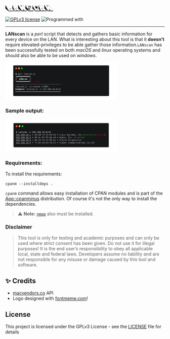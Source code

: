 <img src="images/logo.png" width="30%">

[![GPLv3 license](https://img.shields.io/badge/license-GPLv3-blue.svg?style=flat-square)](https://github.com/chrispetrou/LANscan/blob/master/LICENSE) ![Programmed with](https://img.shields.io/badge/Made%20with-Perl-blueviolet?style=flat-square)

* * *

**LANscan** is a _perl_ script that detects and gathers basic information for every device on the LAN. What is interesting about this tool is that it **doesn't** require elevated-privileges to be able gather those information.`LANscan` has been successfully tested on both _macOS_ and _linux_ operating systems and should also be able to be used on _windows_.

<img src="images/lanscan.png" width="70%">

### Sample output:

<img src="images/example.png" width="70%">

### Requirements:

To install the requirements:

```
cpanm --installdeps .
```

`cpanm` command allows easy installation of CPAN modules and is part of the [App::cpanminus](https://metacpan.org/pod/distribution/App-cpanminus/bin/cpanm) distribution. Of course it's not the only way to install the dependencies.

> ⚠️ **Note:** [`nmap`](https://nmap.org/) also must be installed.

### Disclaimer
> This tool is only for testing and academic purposes and can only be used where strict consent has been given. Do not use it for illegal purposes! It is the end user’s responsibility to obey all applicable local, state and federal laws. Developers assume no liability and are not responsible for any misuse or damage caused by this tool and software.

## :sparkles: Credits

*   [macvendors.co](https://macvendors.co/api) API
*   Logo designed with [fontmeme.com](https://fontmeme.com/graffiti-fonts/)!

## License

This project is licensed under the GPLv3 License - see the [LICENSE](LICENSE) file for details